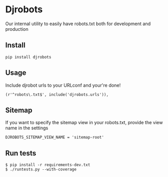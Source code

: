 # Djrobots

Our internal utility to easily have robots.txt both for development and production

## Install

    pip install djrobots

## Usage

Include djrobot urls to your URLconf and your're done!

    (r'^robots\.txt$', include('djrobots.urls')),

## Sitemap

If you want to specify the sitemap view in your robots.txt, provide the view name in the settings

    DJROBOTS_SITEMAP_VIEW_NAME = 'sitemap-root'

## Run tests

    $ pip install -r requirements-dev.txt
    $ ./runtests.py --with-coverage
